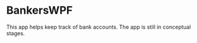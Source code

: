 BankersWPF
==========
This app helps keep track of bank accounts. The app is still in conceptual stages.
